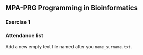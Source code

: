 ## MPA-PRG Programming in Bioinformatics
### Exercise 1


### Attendance list
Add a new empty text file named after you `name_surname.txt`.
